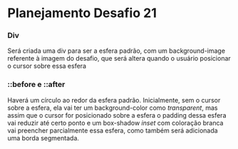 # Planejamento Desafio 21 

### Div
Será criada uma div para ser a esfera padrão, com um background-image referente à imagem do desafio, que será altera quando o usuário posicionar o cursor sobre essa esfera

### ::before e ::after
Haverá um círculo ao redor da esfera padrão. Inicialmente, sem o cursor sobre a esfera, ela vai ter um background-color como *transparent*, mas assim que o cursor for posicionado sobre a esfera o padding dessa esfera vai reduzir até certo ponto e um box-shadow *inset* com coloração branca vai preencher parcialmente essa esfera, como também será adicionada uma borda segmentada.

